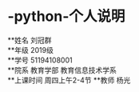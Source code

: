 # -python-个人说明
**姓名       刘冠群  
**年级       2019级  
**学号       51194108001  
**院系       教育学部 教育信息技术学系  
**上课时间   周四上午2-4节
**教师       杨光  

